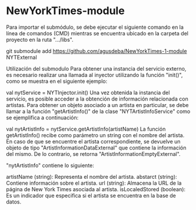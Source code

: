 # NewYorkTimes-module
Para importar el submódulo, se debe ejecutar el siguiente comando en la línea de comandos (CMD) mientras se encuentra ubicado en la carpeta del proyecto en la ruta ".../libs".

git submodule add https://github.com/agusdeba/NewYorkTimes-1-module NYTExternal

Utilización del submodulo
Para obtener una instancia del servicio externo, es necesario realizar una llamada al inyector utilizando la función "init()", como se muestra en el siguiente ejemplo:

val nytService = NYTInjector.init()
Una vez obtenida la instancia del servicio, es posible acceder a la obtención de información relacionada con artistas. Para obtener un objeto asociado a un artista en particular, se debe llamar a la función "getArtistInfo()" de la clase "NYTArtistInfoService" como se ejemplifica a continuación:

val nytArtistInfo = nytService.getArtistInfo(artistName)
La función getArtistInfo() recibe como parámetro un string con el nombre del artista. En caso de que se encuentre el artista correspondiente, se devuelve un objeto de tipo "ArtistInformationDataExternal" que contiene la información del mismo. De lo contrario, se retorna "ArtistInformationEmptyExternal".

"nytArtistInfo" contiene lo siguiente:

artistName (string): Representa el nombre del artista.
abstarct (string): Contiene información sobre el artista.
url (string): Almacena la URL de la página de New York Times asociada al artista.
isLocaledStored (boolean): Es un indicador que especifica si el artista se encuentra en la base de datos.
